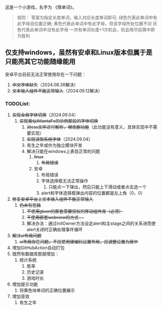 这是一个小游戏，名字为 《猜单词》。
> 规则：
> 答案为指定长度单词，输入对应长度单词即可;
> 绿色代表此单词中有此字母且位置正确;
> 黄色代表此单词中有此字母，但该字母所处位置不对
> 灰色代表此单词中没有此字母
> 一共有单词长度+1次机会，机会用尽前猜中即为胜利

## 仅支持windows，虽然有安卓和Linux版本但属于是只能亮其它功能随缘能用

安卓平台目前无法正常使用存在一下问题：

1. ~~中文字体缺失~~（2024.08.26解决）
2. ~~文本输入组件不能正常输入~~（2024.09.12解决）

### TODOList:

1. ~~实现全局字体切换~~（2024.09.04）
    1. ~~实现类似AtlantaFx的示例那般的字体切换~~
        1. ~~对css文件进行解析，增改删功能~~（此功能没有意义，具体实现中不需要实现）
        2. ~~实现读取系统字体~~（2024.09.04）
        3. 有生之年或作为独立模块开发
        4. 解决只能在windows上表现正常的问题
            1. ~~linux~~
                1. ~~布局错误~~
            2. 安卓
                1. 布局错误
                2. 字体选择框无法正常操作
                    1. 只能点一下弹出，然后只能上下滑动或者点击选一个
                3. alert和字体选择框弹出内容的位置都是左上角（0，0）
2. ~~修复安卓平台上文本输入组件不能正常输入~~
    1. ~~仍未有思路~~
        1. ~~不使用gluon的那套需要授权的移动组件库（必须）~~
        2. ~~不使用嵌套webview的方式~~~~
        3. 解决办法：通过initOwner方法设定alert和主stage之间的关系进而使alert关闭时正确处理事件循环
3. ~~解决ui布局问题~~
    1. ~~ui布局存在问题，不应使用硬编码设置布局，应调整设置为居中~~
4. 增加GitHubAction自动打包
5. 既然有数据库那就增加：
    1. 统计系统
        1. 胜率
        2. 历史记录
        3. 游戏时长
6. 增加提示功能
    1. 将黄色块单词的正确位置展示
7. 增加音效
    1. 有生之年